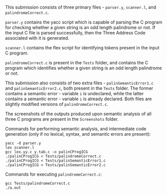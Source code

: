This submission consists of three primary files - `parser.y`, `scanner.l`, and `palindromeCorrect.c`.

`parser.y` contains the yacc script which is capable of parsing the C program for checking whether a given string is an odd length palindrome or not. If the input C file is parsed successfully, then the Three Address Code associated with it is generated.

`scanner.l` contains the flex script for identifying tokens present in the input C program.

`palindromeCorrect.c` is present in the `Tests` folder, and contains the C program which identifies whether a given string is an odd length palindrome or not.


This submission also consists of two extra files - `palinSemanticError1.c` and `palinSemanticError2.c`, both present in the `Tests` folder. The former contains a semantic error - variable `i` is undeclared, while the latter contains a semantic error - variable `i` is already declared. Both files are slightly modified versions of `palindromeCorrect.c`.


The screenshots of the outputs produced upon semantic analysis of all three C programs are present in the `Screenshots` folder.


Commands for performing semantic analysis, and intermediate code generation (only if no lexical, syntax, and semantic errors are present):
```
yacc -d parser.y
lex scanner.l
gcc lex.yy.c y.tab.c -o palinCProgICG
./palinCProgICG < Tests/palindromeCorrect.c
./palinCProgICG < Tests/palinSemanticError1.c
./palinCProgICG < Tests/palinSemanticError2.c
```

Commands for executing `palindromeCorrect.c`:
```
gcc Tests/palindromeCorrect.c
./a.out
```